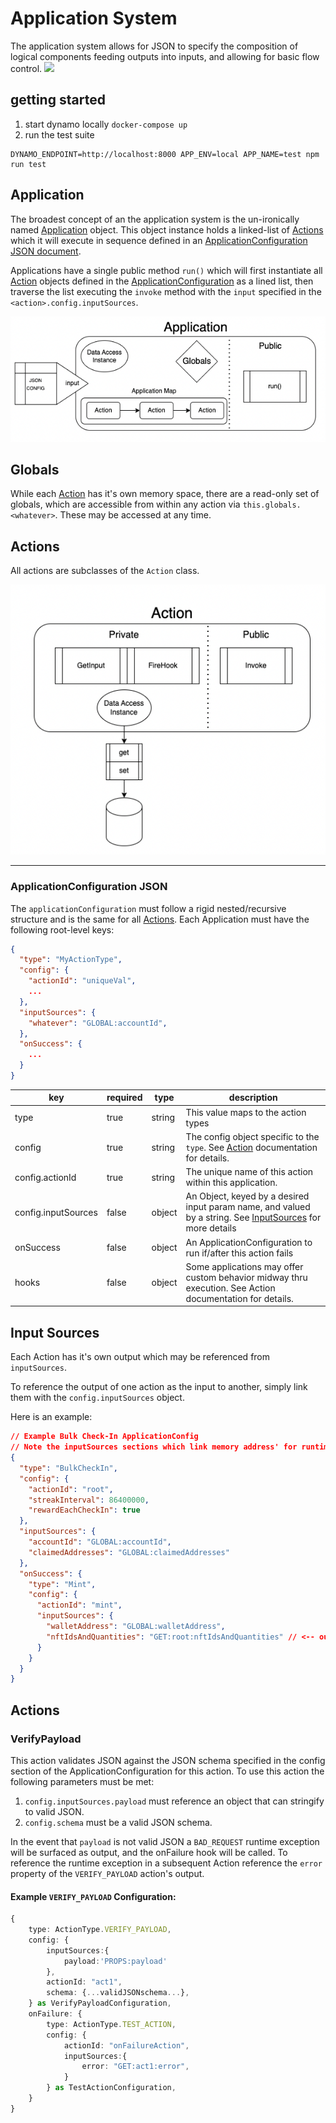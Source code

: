 # Application System

The application system allows for JSON to specify the composition of logical
components feeding outputs into inputs, and allowing for basic flow control.
![](../../assets/architecture.png)




## getting started

1. start dynamo locally `docker-compose up`
2. run the test suite 
``` 
DYNAMO_ENDPOINT=http://localhost:8000 APP_ENV=local APP_NAME=test npm run test
```

## <a name="Application"></a> Application

The broadest concept of an the application system is the un-ironically named
[Application](#Application) object. This object instance holds a linked-list of [Actions](#Action) which it will execute in sequence defined in an [ApplicationConfiguration JSON document](#ApplicationConfiguration).

Applications have a single public method `run()` which will first instantiate all [Action](#Action) objects defined in the [ApplicationConfiguration](#ApplicationConfiguration) as a lined list, then traverse the list executing the `invoke` method with the `input` specified in the `<action>.config.inputSources`.

<center><img src="./assets/application-anatomy.png"></center>

## <a name="globals"></a> Globals

While each [Action](#action) has it's own memory space, there are a read-only set of globals, which are accessible from within any action via `this.globals.<whatever>`. These may be accessed at any time.

## <a name="action"></a> Actions

All actions are subclasses of the `Action` class.


<center><img src="./assets/action-anatomy.png"></center>

---


### <a name="ApplicationConfiguration"></a> ApplicationConfiguration JSON

The `applicationConfiguration` must follow a rigid nested/recursive structure and is the same for all [Actions](#action).
Each Application must have the following root-level keys:

```json
{
  "type": "MyActionType",
  "config": {
    "actionId": "uniqueVal",
    ...
  },
  "inputSources": {
    "whatever": "GLOBAL:accountId",
  },
  "onSuccess": {
    ...
  }
}

```

| key                 | required | type   | description                                                                                                                 |
| ------------------- | -------- | ------ | --------------------------------------------------------------------------------------------------------------------------- |
| type                | true     | string | This value maps to the action types |
| config              | true     | string | The config object specific to the `type`. See [Action](#action) documentation for details.                                  |
| config.actionId     | true     | string | The unique name of this action within this application.                                                                     |
| config.inputSources | false    | object | An Object, keyed by a desired input param name, and valued by a string. See [InputSources](#input-sources) for more details |
| onSuccess           | false    | object | An ApplicationConfiguration to run if/after this action fails                                                               |
| hooks               | false    | object | Some applications may offer custom behavior midway thru execution. See Action documentation for details.                    |

## Input Sources

Each Action has it's own output which may be referenced from `inputSources`.

To reference the output of one action as the input to another, simply link them with the `config.inputSources` object.

Here is an example:

```json
// Example Bulk Check-In ApplicationConfig
// Note the inputSources sections which link memory address' for runtime hydration.
{
  "type": "BulkCheckIn",
  "config": {
    "actionId": "root",
    "streakInterval": 86400000,
    "rewardEachCheckIn": true
  },
  "inputSources": {
    "accountId": "GLOBAL:accountId",
    "claimedAddresses": "GLOBAL:claimedAddresses"
  },
  "onSuccess": {
    "type": "Mint",
    "config": {
      "actionId": "mint",
      "inputSources": {
        "walletAddress": "GLOBAL:walletAddress",
        "nftIdsAndQuantities": "GET:root:nftIdsAndQuantities" // <-- output of root, as input to mint
      }
    }
  }
}
```



## Actions

### VerifyPayload
This action validates JSON against the JSON schema specified in the config section of the ApplicationConfiguration for this action. To use this action the following parameters must be met:

1. `config.inputSources.payload` must reference an object that can stringify to valid JSON. 
1. `config.schema` must be a valid JSON schema. 

In the event that `payload` is not valid JSON a `BAD_REQUEST` runtime exception will be surfaced as output, and the onFailure hook will be called. To reference the runtime exception in a subsequent Action reference the `error` property of the `VERIFY_PAYLOAD` action's output.

#### Example `VERIFY_PAYLOAD` Configuration:
```ts
{
    type: ActionType.VERIFY_PAYLOAD,
    config: {
        inputSources:{
            payload:'PROPS:payload'
        },
        actionId: "act1",
        schema: {...validJSONschema...},
    } as VerifyPayloadConfiguration,
    onFailure: {
        type: ActionType.TEST_ACTION,
        config: {
            actionId: "onFailureAction",
            inputSources:{
                error: "GET:act1:error",
            }
        } as TestActionConfiguration,
    }
}
```